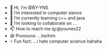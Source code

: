 - 👋 Hi, I’m @BY-YNS
- 👀 I’m interested in computer sience
- 🌱 I’m currently learning c++ and java
- 💞️ I’m looking to collaborate on ...
- 📫 How to reach me ig:@younes22
- 😄 Pronouns: ...he/him
- ⚡ Fun fact: ...i hate computer science hahaha

<!---
BY-YNS/BY-YNS is a ✨ special ✨ repository because its `README.md` (this file) appears on your GitHub profile.
You can click the Preview link to take a look at your changes.
--->
